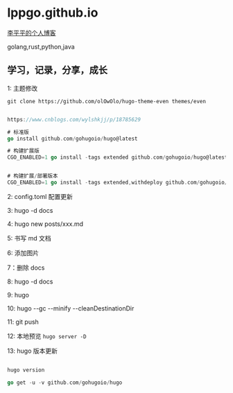 <!--
 * @Author: lucas李平平
 * @Date: 2021-09-01 20:31:01
 * @LastEditTime: 2021-09-07 13:30:13
 * @LastEditors: Please set LastEditors
 * @Description: desc
 * @FilePath: /lppgo.github.io/README.md
-->

# lppgo.github.io

[李平平的个人博客](https://lppgo.github.io/)

golang,rust,python,java

## 学习，记录，分享，成长

1: 主题修改

`git clone https://github.com/olOwOlo/hugo-theme-even themes/even`
```go

https://www.cnblogs.com/wylshkjj/p/18785629

# 标准版
go install github.com/gohugoio/hugo@latest

# 构建扩展版
CGO_ENABLED=1 go install -tags extended github.com/gohugoio/hugo@latest


# 构建扩展/部署版本
CGO_ENABLED=1 go install -tags extended,withdeploy github.com/gohugoio/hugo@latest

````
2: config.toml 配置更新

3: hugo -d docs

4: hugo new posts/xxx.md

5: 书写 md 文档

6: 添加图片

7：删除 docs

8: hugo -d docs

9: hugo

10: hugo --gc --minify --cleanDestinationDir

11: git push

12: 本地预览
`hugo server -D`

13: hugo 版本更新

```go

hugo version

go get -u -v github.com/gohugoio/hugo

```
